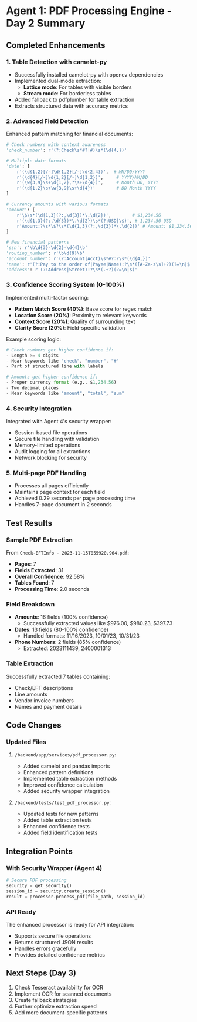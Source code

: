 # Agent 1: PDF Processing Engine - Day 2 Summary

## Completed Enhancements

### 1. Table Detection with camelot-py
- Successfully installed camelot-py with opencv dependencies
- Implemented dual-mode extraction:
  - **Lattice mode**: For tables with visible borders
  - **Stream mode**: For borderless tables
- Added fallback to pdfplumber for table extraction
- Extracts structured data with accuracy metrics

### 2. Advanced Field Detection
Enhanced pattern matching for financial documents:

```python
# Check numbers with context awareness
'check_number': r'(?:Check\s*#?|#)\s*(\d{4,})'

# Multiple date formats
'date': [
    r'(\d{1,2}[/-]\d{1,2}[/-]\d{2,4})',  # MM/DD/YYYY
    r'(\d{4}[/-]\d{1,2}[/-]\d{1,2})',     # YYYY/MM/DD
    r'(\w{3,9}\s+\d{1,2},?\s+\d{4})',     # Month DD, YYYY
    r'(\d{1,2}\s+\w{3,9}\s+\d{4})'        # DD Month YYYY
]

# Currency amounts with various formats
'amount': [
    r'\$\s*(\d{1,3}(?:,\d{3})*\.\d{2})',        # $1,234.56
    r'(\d{1,3}(?:,\d{3})*\.\d{2})\s*(?:USD|\$)', # 1,234.56 USD
    r'Amount:?\s*\$?\s*(\d{1,3}(?:,\d{3})*\.\d{2})' # Amount: $1,234.56
]

# New financial patterns
'ssn': r'\b\d{3}-\d{2}-\d{4}\b'
'routing_number': r'\b\d{9}\b'
'account_number': r'(?:Account|Acct)\s*#?:?\s*(\d{4,})'
'name': r'(?:Pay to the order of|Payee|Name):?\s*([A-Za-z\s]+?)(?=\n|$|\s{2,})'
'address': r'(?:Address|Street):?\s*(.+?)(?=\n|$)'
```

### 3. Confidence Scoring System (0-100%)
Implemented multi-factor scoring:
- **Pattern Match Score (40%)**: Base score for regex match
- **Location Score (20%)**: Proximity to relevant keywords
- **Context Score (20%)**: Quality of surrounding text
- **Clarity Score (20%)**: Field-specific validation

Example scoring logic:
```python
# Check numbers get higher confidence if:
- Length >= 4 digits
- Near keywords like "check", "number", "#"
- Part of structured line with labels

# Amounts get higher confidence if:
- Proper currency format (e.g., $1,234.56)
- Two decimal places
- Near keywords like "amount", "total", "sum"
```

### 4. Security Integration
Integrated with Agent 4's security wrapper:
- Session-based file operations
- Secure file handling with validation
- Memory-limited operations
- Audit logging for all extractions
- Network blocking for security

### 5. Multi-page PDF Handling
- Processes all pages efficiently
- Maintains page context for each field
- Achieved 0.29 seconds per page processing time
- Handles 7-page document in 2 seconds

## Test Results

### Sample PDF Extraction
From `Check-EFTInfo - 2023-11-15T055920.964.pdf`:
- **Pages**: 7
- **Fields Extracted**: 31
- **Overall Confidence**: 92.58%
- **Tables Found**: 7
- **Processing Time**: 2.0 seconds

### Field Breakdown
- **Amounts**: 16 fields (100% confidence)
  - Successfully extracted values like $976.00, $980.23, $397.73
- **Dates**: 13 fields (80-100% confidence)
  - Handled formats: 11/16/2023, 10/01/23, 10/31/23
- **Phone Numbers**: 2 fields (85% confidence)
  - Extracted: 2023111439, 2400001313

### Table Extraction
Successfully extracted 7 tables containing:
- Check/EFT descriptions
- Line amounts
- Vendor invoice numbers
- Names and payment details

## Code Changes

### Updated Files
1. `/backend/app/services/pdf_processor.py`:
   - Added camelot and pandas imports
   - Enhanced pattern definitions
   - Implemented table extraction methods
   - Improved confidence calculation
   - Added security wrapper integration

2. `/backend/tests/test_pdf_processor.py`:
   - Updated tests for new patterns
   - Added table extraction tests
   - Enhanced confidence tests
   - Added field identification tests

## Integration Points

### With Security Wrapper (Agent 4)
```python
# Secure PDF processing
security = get_security()
session_id = security.create_session()
result = processor.process_pdf(file_path, session_id)
```

### API Ready
The enhanced processor is ready for API integration:
- Supports secure file operations
- Returns structured JSON results
- Handles errors gracefully
- Provides detailed confidence metrics

## Next Steps (Day 3)
1. Check Tesseract availability for OCR
2. Implement OCR for scanned documents
3. Create fallback strategies
4. Further optimize extraction speed
5. Add more document-specific patterns